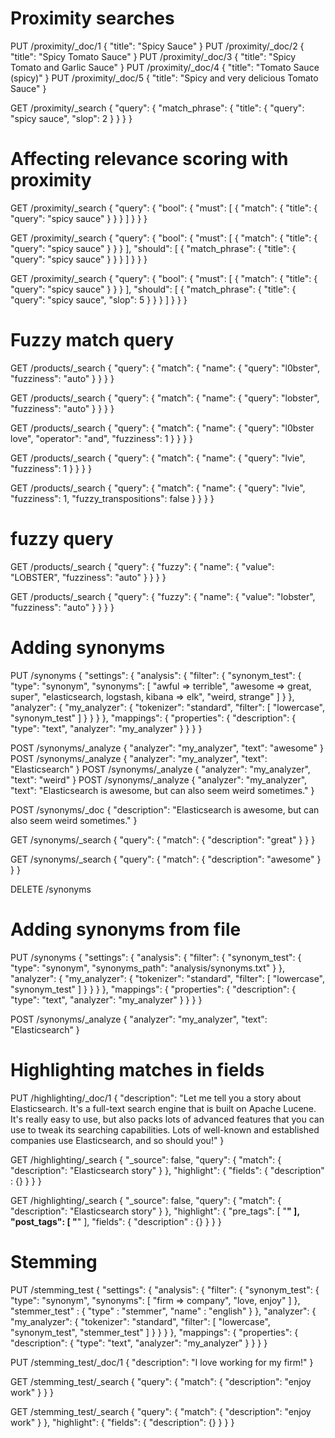 # Proximity searches
PUT /proximity/_doc/1
{
  "title": "Spicy Sauce"
}
PUT /proximity/_doc/2
{
  "title": "Spicy Tomato Sauce"
}
PUT /proximity/_doc/3
{
  "title": "Spicy Tomato and Garlic Sauce"
}
PUT /proximity/_doc/4
{
  "title": "Tomato Sauce (spicy)"
}
PUT /proximity/_doc/5
{
  "title": "Spicy and very delicious Tomato Sauce"
}

GET /proximity/_search
{
  "query": {
    "match_phrase": {
      "title": {
        "query": "spicy sauce",
        "slop": 2
      }
    }
  }
}


# Affecting relevance scoring with proximity
GET /proximity/_search
{
  "query": {
    "bool": {
      "must": [
        {
          "match": {
            "title": {
              "query": "spicy sauce"
            }
          }
        }
      ]
    }
  }
}

GET /proximity/_search
{
  "query": {
    "bool": {
      "must": [
        {
          "match": {
            "title": {
              "query": "spicy sauce"
            }
          }
        }
      ],
      "should": [
        {
          "match_phrase": {
            "title": {
              "query": "spicy sauce"
            }
          }
        }
      ]
    }
  }
}

GET /proximity/_search
{
  "query": {
    "bool": {
      "must": [
        {
          "match": {
            "title": {
              "query": "spicy sauce"
            }
          }
        }
      ],
      "should": [
        {
          "match_phrase": {
            "title": {
              "query": "spicy sauce",
              "slop": 5
            }
          }
        }
      ]
    }
  }
}


# Fuzzy match query
GET /products/_search
{
  "query": {
    "match": {
      "name": {
        "query": "l0bster",
        "fuzziness": "auto"
      }
    }
  }
}

GET /products/_search
{
  "query": {
    "match": {
      "name": {
        "query": "lobster",
        "fuzziness": "auto"
      }
    }
  }
}

GET /products/_search
{
  "query": {
    "match": {
      "name": {
        "query": "l0bster love",
        "operator": "and",
        "fuzziness": 1
      }
    }
  }
}

GET /products/_search
{
  "query": {
    "match": {
      "name": {
        "query": "lvie",
        "fuzziness": 1
      }
    }
  }
}

GET /products/_search
{
  "query": {
    "match": {
      "name": {
        "query": "lvie",
        "fuzziness": 1,
        "fuzzy_transpositions": false
      }
    }
  }
}


# fuzzy query
GET /products/_search
{
  "query": {
    "fuzzy": {
      "name": {
        "value": "LOBSTER",
        "fuzziness": "auto"
      }
    }
  }
}

GET /products/_search
{
  "query": {
    "fuzzy": {
      "name": {
        "value": "lobster",
        "fuzziness": "auto"
      }
    }
  }
}


# Adding synonyms
PUT /synonyms
{
  "settings": {
    "analysis": {
      "filter": {
        "synonym_test": {
          "type": "synonym", 
          "synonyms": [
            "awful => terrible",
            "awesome => great, super",
            "elasticsearch, logstash, kibana => elk",
            "weird, strange"
          ]
        }
      },
      "analyzer": {
        "my_analyzer": {
          "tokenizer": "standard",
          "filter": [
            "lowercase",
            "synonym_test"
          ]
        }
      }
    }
  },
  "mappings": {
    "properties": {
      "description": {
        "type": "text",
        "analyzer": "my_analyzer"
      }
    }
  }
}

POST /synonyms/_analyze
{
  "analyzer": "my_analyzer",
  "text": "awesome"
}
POST /synonyms/_analyze
{
  "analyzer": "my_analyzer",
  "text": "Elasticsearch"
}
POST /synonyms/_analyze
{
  "analyzer": "my_analyzer",
  "text": "weird"
}
POST /synonyms/_analyze
{
  "analyzer": "my_analyzer",
  "text": "Elasticsearch is awesome, but can also seem weird sometimes."
}

POST /synonyms/_doc
{
  "description": "Elasticsearch is awesome, but can also seem weird sometimes."
}

GET /synonyms/_search
{
  "query": {
    "match": {
      "description": "great"
    }
  }
}

GET /synonyms/_search
{
  "query": {
    "match": {
      "description": "awesome"
    }
  }
}

DELETE /synonyms


# Adding synonyms from file
PUT /synonyms
{
  "settings": {
    "analysis": {
      "filter": {
        "synonym_test": {
          "type": "synonym",
          "synonyms_path": "analysis/synonyms.txt"
        }
      },
      "analyzer": {
        "my_analyzer": {
          "tokenizer": "standard",
          "filter": [
            "lowercase",
            "synonym_test"
          ]
        }
      }
    }
  },
  "mappings": {
    "properties": {
      "description": {
        "type": "text",
        "analyzer": "my_analyzer"
      }
    }
  }
}

POST /synonyms/_analyze
{
  "analyzer": "my_analyzer",
  "text": "Elasticsearch"
}


# Highlighting matches in fields
PUT /highlighting/_doc/1
{
  "description": "Let me tell you a story about Elasticsearch. It's a full-text search engine that is built on Apache Lucene. It's really easy to use, but also packs lots of advanced features that you can use to tweak its searching capabilities. Lots of well-known and established companies use Elasticsearch, and so should you!"
}

GET /highlighting/_search
{
  "_source": false,
  "query": {
    "match": { "description": "Elasticsearch story" }
  },
  "highlight": {
    "fields": {
      "description" : {}
    }
  }
}

GET /highlighting/_search
{
  "_source": false,
  "query": {
    "match": { "description": "Elasticsearch story" }
  },
  "highlight": {
    "pre_tags": [ "<strong>" ],
    "post_tags": [ "</strong>" ],
    "fields": {
      "description" : {}
    }
  }
}


# Stemming
PUT /stemming_test
{
  "settings": {
    "analysis": {
      "filter": {
        "synonym_test": {
          "type": "synonym",
          "synonyms": [
            "firm => company",
            "love, enjoy"
          ]
        },
        "stemmer_test" : {
          "type" : "stemmer",
          "name" : "english"
        }
      },
      "analyzer": {
        "my_analyzer": {
          "tokenizer": "standard",
          "filter": [
            "lowercase",
            "synonym_test",
            "stemmer_test"
          ]
        }
      }
    }
  },
  "mappings": {
    "properties": {
      "description": {
        "type": "text",
        "analyzer": "my_analyzer"
      }
    }
  }
}

PUT /stemming_test/_doc/1
{
  "description": "I love working for my firm!"
}

GET /stemming_test/_search
{
  "query": {
    "match": {
      "description": "enjoy work"
    }
  }
}

GET /stemming_test/_search
{
  "query": {
    "match": {
      "description": "enjoy work"
    }
  },
  "highlight": {
    "fields": {
      "description": {}
    }
  }
}

